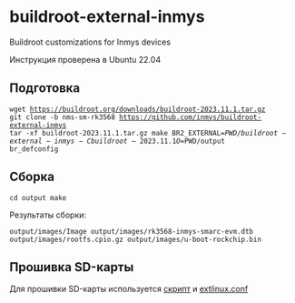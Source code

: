 # buildroot-external-inmys
Buildroot customizations for Inmys devices

Инструкция проверена в Ubuntu 22.04

## Подготовка

<code>wget https://buildroot.org/downloads/buildroot-2023.11.1.tar.gz
git clone -b nms-sm-rk3568 https://github.com/inmys/buildroot-external-inmys
tar -xf buildroot-2023.11.1.tar.gz
make BR2_EXTERNAL=$PWD/buildroot-external-inmys -C buildroot-2023.11.1 O=$PWD/output br_defconfig
</code>

## Сборка 

<code>cd output
make
</code>

Результаты сборки:

<code>output/images/Image
output/images/rk3568-inmys-smarc-evm.dtb
output/images/rootfs.cpio.gz
output/images/u-boot-rockchip.bin
</code>

## Прошивка SD-карты

Для прошивки SD-карты используется [скрипт](./burn/burn_sd.sh) и [extlinux.conf](./burn/extlinux/extlinux.conf)
